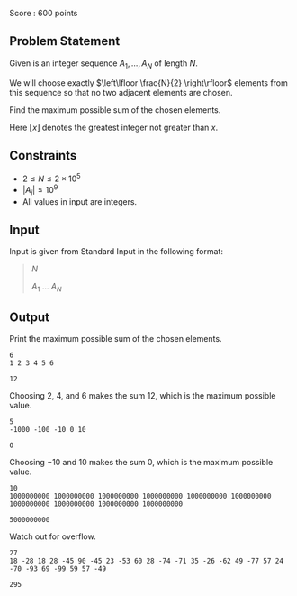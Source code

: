 Score : $600$ points

## Problem Statement

Given is an integer sequence $A_1, ..., A_N$ of length $N$.

We will choose exactly $\left\lfloor \frac{N}{2} \right\rfloor$ elements from this sequence so that no two adjacent elements are chosen.

Find the maximum possible sum of the chosen elements.

Here $\lfloor x \rfloor$ denotes the greatest integer not greater than $x$.

## Constraints

- $2 \leq N \leq 2\times 10^5$
- $|A_i|\leq 10^9$
- All values in input are integers.

## Input

Input is given from Standard Input in the following format:

> $N$
> 
> $A_1$ $...$ $A_N$

## Output

Print the maximum possible sum of the chosen elements.

```input1
6
1 2 3 4 5 6
```

```output1
12
```

Choosing $2$, $4$, and $6$ makes the sum $12$, which is the maximum possible value.

```input2
5
-1000 -100 -10 0 10
```

```output2
0
```

Choosing $-10$ and $10$ makes the sum $0$, which is the maximum possible value.

```input3
10
1000000000 1000000000 1000000000 1000000000 1000000000 1000000000 1000000000 1000000000 1000000000 1000000000
```

```output3
5000000000
```

Watch out for overflow.

```input4
27
18 -28 18 28 -45 90 -45 23 -53 60 28 -74 -71 35 -26 -62 49 -77 57 24 -70 -93 69 -99 59 57 -49
```

```output4
295
```